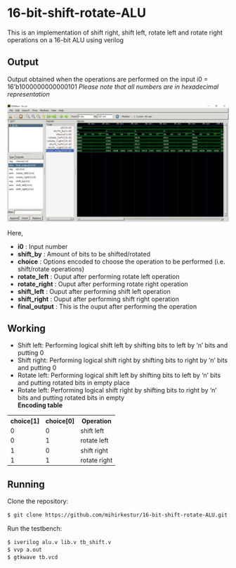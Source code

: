 # 16-bit-shift-rotate-ALU
This is an implementation of shift right, shift left, rotate left and rotate right operations on a 16-bit ALU using verilog

## Output
Output obtained when the operations are performed on the input i0 = 16'b1000000000000101
*Please note that all numbers are in hexadecimal representation*

<img src="https://github.com/mihirkestur/16-bit-shift-rotate-ALU/blob/main/image/outputwave.png">

Here,
* **i0** : Input number
* **shift_by** : Amount of bits to be shifted/rotated
* **choice** : Options encoded to choose the operation to be performed (i.e. shift/rotate operations)
* **rotate_left** : Ouput after performing rotate left operation
* **rotate_right** : Ouput after performing rotate right operation
* **shift_left** : Ouput after performing shift left operation
* **shift_right** : Ouput after performing shift right operation
* **final_output** : This is the ouput after performing the operation

## Working
* Shift left: Performing logical shift left by shifting bits to left by ‘n’ bits and putting 0
* Shift right: Performing logical shift right by shifting bits to right by ‘n’ bits and putting 0
* Rotate left: Performing logical shift left by shifting bits to left by ‘n’ bits and putting rotated bits in empty place
* Rotate left: Performing logical shift right by shifting bits to right by ‘n’ bits and putting rotated bits in empty <br>
**Encoding table**
<table>
  <tr>
    <th>choice[1]</th>
    <th>choice[0]</th>
    <th>Operation</th>
  </tr>
  <tr>
    <td>0</td>
    <td>0</td>
    <td>shift left</td>
  </tr>
  <tr>
    <td>0</td>
    <td>1</td>
    <td>rotate left</td>
  </tr>
  <tr>
    <td>1</td>
    <td>0</td>
    <td>shift right</td>
  </tr>
  <tr>
    <td>1</td>
    <td>1</td>
    <td>rotate right</td>
  </tr>
</table>

## Running

Clone the repository:

```bash
$ git clone https://github.com/mihirkestur/16-bit-shift-rotate-ALU.git
```

Run the testbench:

```bash
$ iverilog alu.v lib.v tb_shift.v
$ vvp a.out
$ gtkwave tb.vcd
```
